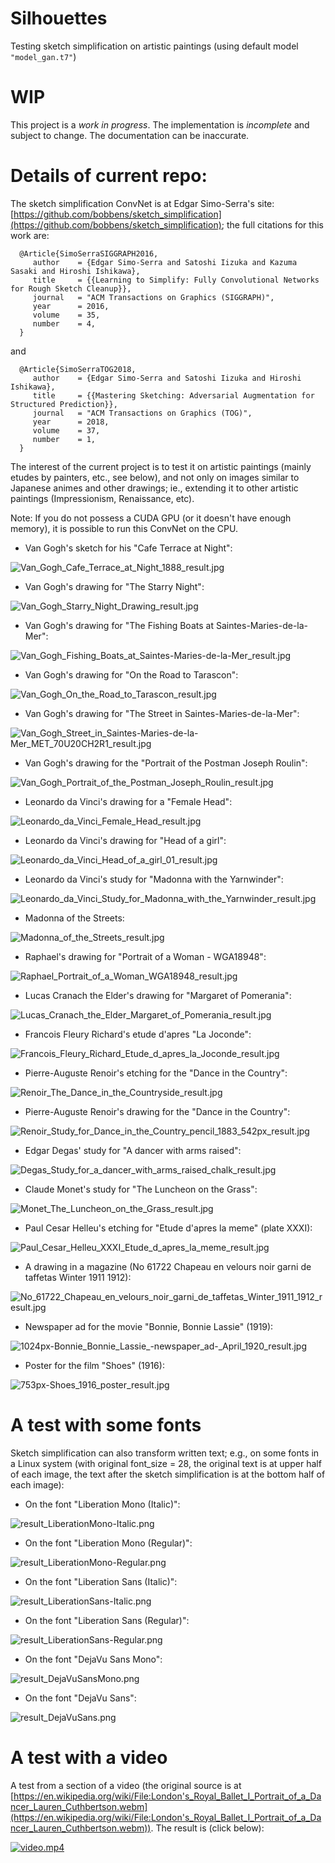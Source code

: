 # Silhouettes

Testing sketch simplification on artistic paintings (using default model `"model_gan.t7"`)

# WIP

This project is a *work in progress*. The implementation is *incomplete* and subject to change. The documentation can be inaccurate.

# Details of current repo:

The sketch simplification ConvNet is at Edgar Simo-Serra's site: [https://github.com/bobbens/sketch_simplification](https://github.com/bobbens/sketch_simplification); the full citations for this work are:

      @Article{SimoSerraSIGGRAPH2016,
         author    = {Edgar Simo-Serra and Satoshi Iizuka and Kazuma Sasaki and Hiroshi Ishikawa},
         title     = {{Learning to Simplify: Fully Convolutional Networks for Rough Sketch Cleanup}},
         journal   = "ACM Transactions on Graphics (SIGGRAPH)",
         year      = 2016,
         volume    = 35,
         number    = 4,
      }

and

      @Article{SimoSerraTOG2018,
         author    = {Edgar Simo-Serra and Satoshi Iizuka and Hiroshi Ishikawa},
         title     = {{Mastering Sketching: Adversarial Augmentation for Structured Prediction}},
         journal   = "ACM Transactions on Graphics (TOG)",
         year      = 2018,
         volume    = 37,
         number    = 1,
      }

The interest of the current project is to test it on artistic paintings (mainly etudes by painters, etc., see below), and not only on images similar to Japanese animes and other drawings; ie., extending it to other artistic paintings (Impressionism, Renaissance, etc).

Note: If you do not possess a CUDA GPU (or it doesn't have enough memory), it is possible to run this ConvNet on the CPU.

* Van Gogh's sketch for his "Cafe Terrace at Night":

![Van_Gogh_Cafe_Terrace_at_Night_1888_result.jpg](extras/Van_Gogh_Cafe_Terrace_at_Night_1888_result.jpg)

* Van Gogh's drawing for "The Starry Night":

![Van_Gogh_Starry_Night_Drawing_result.jpg](extras/Van_Gogh_Starry_Night_Drawing_result.jpg)

* Van Gogh's drawing for "The Fishing Boats at Saintes-Maries-de-la-Mer":

![Van_Gogh_Fishing_Boats_at_Saintes-Maries-de-la-Mer_result.jpg](extras/Van_Gogh_Fishing_Boats_at_Saintes-Maries-de-la-Mer_result.jpg)

* Van Gogh's drawing for "On the Road to Tarascon":

![Van_Gogh_On_the_Road_to_Tarascon_result.jpg](extras/Van_Gogh_On_the_Road_to_Tarascon_result.jpg)

* Van Gogh's drawing for "The Street in Saintes-Maries-de-la-Mer":

![Van_Gogh_Street_in_Saintes-Maries-de-la-Mer_MET_70U20CH2R1_result.jpg](extras/Van_Gogh_Street_in_Saintes-Maries-de-la-Mer_MET_70U20CH2R1_result.jpg)

* Van Gogh's drawing for the "Portrait of the Postman Joseph Roulin":

![Van_Gogh_Portrait_of_the_Postman_Joseph_Roulin_result.jpg](extras/Van_Gogh_Portrait_of_the_Postman_Joseph_Roulin_result.jpg)

* Leonardo da Vinci's drawing for a "Female Head":

![Leonardo_da_Vinci_Female_Head_result.jpg](extras/Leonardo_da_Vinci_Female_Head_result.jpg)

* Leonardo da Vinci's drawing for "Head of a girl":

![Leonardo_da_Vinci_Head_of_a_girl_01_result.jpg](extras/Leonardo_da_Vinci_Head_of_a_girl_01_result.jpg)

* Leonardo da Vinci's study for "Madonna with the Yarnwinder":

![Leonardo_da_Vinci_Study_for_Madonna_with_the_Yarnwinder_result.jpg](extras/Leonardo_da_Vinci_Study_for_Madonna_with_the_Yarnwinder_result.jpg)

* Madonna of the Streets:

![Madonna_of_the_Streets_result.jpg](extras/Madonna_of_the_Streets_result.jpg)

* Raphael's drawing for "Portrait of a Woman - WGA18948":

![Raphael_Portrait_of_a_Woman_WGA18948_result.jpg](extras/Raphael_Portrait_of_a_Woman_WGA18948_result.jpg)

* Lucas Cranach the Elder's drawing for "Margaret of Pomerania":

![Lucas_Cranach_the_Elder_Margaret_of_Pomerania_result.jpg](extras/Lucas_Cranach_the_Elder_Margaret_of_Pomerania_result.jpg)

* Francois Fleury Richard's etude d'apres "La Joconde":

![Francois_Fleury_Richard_Etude_d_apres_la_Joconde_result.jpg](extras/Francois_Fleury_Richard_Etude_d_apres_la_Joconde_result.jpg)

* Pierre-Auguste Renoir's etching for the "Dance in the Country":

![Renoir_The_Dance_in_the_Countryside_result.jpg](extras/Renoir_The_Dance_in_the_Countryside_result.jpg)

* Pierre-Auguste Renoir's drawing for the "Dance in the Country":

![Renoir_Study_for_Dance_in_the_Country_pencil_1883_542px_result.jpg](extras/Renoir_Study_for_Dance_in_the_Country_pencil_1883_542px_result.jpg)

* Edgar Degas' study for "A dancer with arms raised":

![Degas_Study_for_a_dancer_with_arms_raised_chalk_result.jpg](extras/Degas_Study_for_a_dancer_with_arms_raised_chalk_result.jpg)

* Claude Monet's study for "The Luncheon on the Grass":

![Monet_The_Luncheon_on_the_Grass_result.jpg](extras/Monet_The_Luncheon_on_the_Grass_result.jpg)

* Paul Cesar Helleu's etching for "Etude d'apres la meme" (plate XXXI):

![Paul_Cesar_Helleu_XXXI_Etude_d_apres_la_meme_result.jpg](extras/Paul_Cesar_Helleu_XXXI_Etude_d_apres_la_meme_result.jpg)

* A drawing in a magazine (No 61722 Chapeau en velours noir garni de taffetas Winter 1911 1912):

![No_61722_Chapeau_en_velours_noir_garni_de_taffetas_Winter_1911_1912_result.jpg](extras/No_61722_Chapeau_en_velours_noir_garni_de_taffetas_Winter_1911_1912_result.jpg)

* Newspaper ad for the movie "Bonnie, Bonnie Lassie" (1919):

![1024px-Bonnie_Bonnie_Lassie_-_newspaper_ad_-_April_1920_result.jpg](extras/1024px-Bonnie_Bonnie_Lassie_-_newspaper_ad_-_April_1920_result.jpg)

* Poster for the film "Shoes" (1916):

![753px-Shoes_1916_poster_result.jpg](extras/753px-Shoes_1916_poster_result.jpg)

# A test with some fonts

Sketch simplification can also transform written text; e.g., on some fonts in a Linux system (with original font_size = 28, the original text is at upper half of each image, the text after the sketch simplification is at the bottom half of each image):

* On the font "Liberation Mono (Italic)":

![result_LiberationMono-Italic.png](extras/result_LiberationMono-Italic.png)

* On the font "Liberation Mono (Regular)":

![result_LiberationMono-Regular.png](extras/result_LiberationMono-Regular.png)

* On the font "Liberation Sans (Italic)":

![result_LiberationSans-Italic.png](extras/result_LiberationSans-Italic.png)

* On the font "Liberation Sans (Regular)":

![result_LiberationSans-Regular.png](extras/result_LiberationSans-Regular.png)

* On the font "DejaVu Sans Mono":

![result_DejaVuSansMono.png](extras/result_DejaVuSansMono.png)

* On the font "DejaVu Sans":

![result_DejaVuSans.png](extras/result_DejaVuSans.png)


# A test with a video

A test from a section of a video (the original source is at [https://en.wikipedia.org/wiki/File:London's_Royal_Ballet_I_Portrait_of_a_Dancer_Lauren_Cuthbertson.webm](https://en.wikipedia.org/wiki/File:London's_Royal_Ballet_I_Portrait_of_a_Dancer_Lauren_Cuthbertson.webm)). The result is (click below):

[![video.mp4](extras/video_screenshot.png)](extras/video.mp4)


